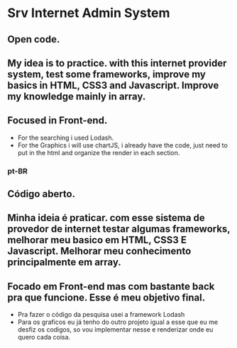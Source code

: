 # Srv Internet Admin System

## Open code.
## My idea is to practice. with this internet provider system, test some frameworks, improve my basics in HTML, CSS3 and Javascript. Improve my knowledge mainly in array.
## Focused in Front-end.

- For the searching i used Lodash.
- For the Graphics i will use chartJS, i already have the code, just need to put in the html and organize the render in each section.

### pt-BR

## Código aberto.
## Minha ideia é praticar. com esse sistema de provedor de internet testar algumas frameworks, melhorar meu basico em HTML, CSS3 E Javascript. Melhorar meu conhecimento principalmente em array.
## Focado em Front-end mas com bastante back pra que funcione. Esse é meu objetivo final.

- Pra fazer o código da pesquisa usei a framework Lodash
- Para os graficos eu já tenho do outro projeto igual a esse que eu me desfiz os codigos, so vou implementar nesse e renderizar onde eu quero cada coisa.
